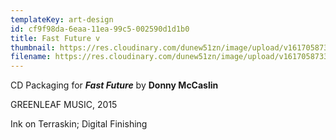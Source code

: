 ```yaml
---
templateKey: art-design
id: cf9f98da-6eaa-11ea-99c5-002590d1d1b0
title: Fast Future v
thumbnail: https://res.cloudinary.com/dunew51zn/image/upload/v1617058733/art_design/dm_ff_06_T_yyeri7.jpg
filename: https://res.cloudinary.com/dunew51zn/image/upload/v1617058733/art_design/dm_ff_06_ffqbh5.jpg
---
```

CD Packaging for ***Fast Future*** by **Donny McCaslin**

GREENLEAF MUSIC, 2015

Ink on Terraskin; Digital Finishing